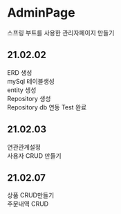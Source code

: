 # AdminPage
스프링 부트를 사용한 관리자페이지 만들기

## 21.02.02
ERD 생성  
mySql 테이블생성  
entity 생성  
Repository 생성  
Repository db 연동 Test 완료  


## 21.02.03  
연관관계설정  
사용자 CRUD 만들기  

## 21.02.07  
상품 CRUD만들기  
주문내역 CRUD 

